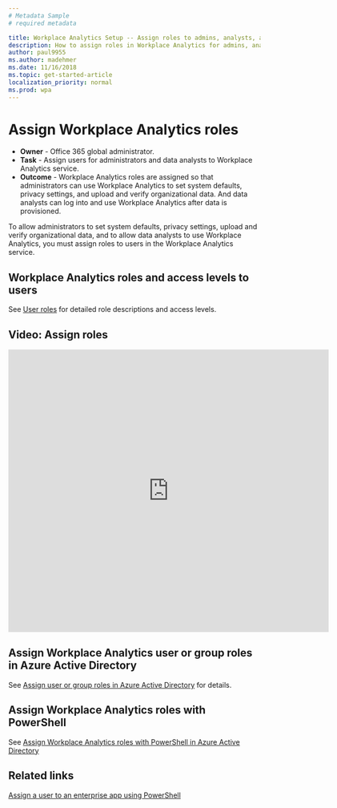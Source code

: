 ```yaml
---
# Metadata Sample
# required metadata

title: Workplace Analytics Setup -- Assign roles to admins, analysts, and PMs 
description: How to assign roles in Workplace Analytics for admins, analysts, and program managers
author: paul9955
ms.author: madehmer
ms.date: 11/16/2018
ms.topic: get-started-article
localization_priority: normal 
ms.prod: wpa
---
```


# Assign Workplace Analytics roles

* **Owner** - Office 365 global administrator.
* **Task** - Assign users for administrators and data analysts to Workplace Analytics service.
* **Outcome** - Workplace Analytics roles are assigned so that administrators can use Workplace Analytics to set system defaults, privacy settings, and upload and verify organizational data. And data analysts can log into and use Workplace Analytics after data is provisioned.

To allow administrators to set system defaults, privacy settings, upload and verify organizational data, and to allow data analysts to use Workplace Analytics, you must assign roles to users in the Workplace Analytics service.

## Workplace Analytics roles and access levels to users

See [User roles](../use/user-roles.md) for detailed role descriptions and access levels.

## Video: Assign roles

<iframe width="640" height="564" src="https://player.vimeo.com/video/282897409" frameborder="0" allowFullScreen mozallowfullscreen webkitAllowFullScreen></iframe>

## Assign Workplace Analytics user or group roles in Azure Active Directory

See [Assign user or group roles in Azure Active Directory](../Use/Assigning-wpa-user-and-group-roles-in-azure-ad.md) for details.

## Assign Workplace Analytics roles with PowerShell

See [Assign Workplace Analytics roles with PowerShell in Azure Active Directory](../Use/Using-PowerShell-to-Assign-Roles.md)

## Related links

[Assign a user to an enterprise app using PowerShell](https://docs.microsoft.com/en-us/azure/active-directory/active-directory-coreapps-assign-user-azure-portal#how-do-i-assign-a-user-to-an-enterprise-app-using-powershell)